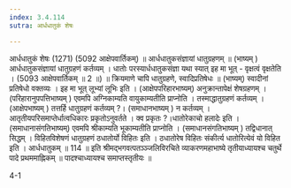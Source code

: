 ```yaml
---
index: 3.4.114
sutra: आर्धधातुकं शेषः

---
```

आर्धधातुकं शेषः (1271) (5092 आक्षेपवार्तिकम्) ॥ आर्धधातुकसंज्ञायां धातुग्रहणम् ॥ (भाष्यम् ) आर्धधातुकसंज्ञायां धातुग्रहणं कर्तव्यम् । धातोः परस्यार्धधातुकसंज्ञा यथा स्यात् इह मा भूत्  -  वृक्षत्वं वृक्षतेति । (5093 आक्षेपवार्तिकम् ॥ 2 ॥) ॥ क्रियमाणे चापि धातुग्रहणे, स्वादिप्रतिषेधः ॥ (भाष्यम्) स्वादीनां प्रतिषेधो वक्तव्यः । इह मा भूत् लूभ्यां लूभिः इति । (आक्षेपपरिहारभाष्यम्) अनुक्रान्तापेक्षं शेषग्रहणम् । (परिहारानुपपत्तिभाष्यम् ) एवमपि अग्निकाम्यति वायुकाम्यतीति प्राप्नोति । तस्माद्धातुग्रहणं कर्तव्यम् । (आक्षेपभाष्यम् ) तत्तर्हि धातुग्रहणं कर्तव्यम् ?। (समाधानभाष्यम् ) न कर्तव्यम् । आतृतीयपरिसमाप्तेर्धात्वधिकारः प्रकृतोऽनुवर्तते । क्व प्रकृतः ?।धातोरेकाचो हलादेः इति । (समाधानासंगतिभाष्यम्) एवमपि श्रीकाम्यति भूकाम्यतीति प्राप्नोति । (समाधानसंगतिभाष्यम् ) तद्विधानात् सिद्धम् । विहितविशेषणं धातुग्रहणं ठधातोर्यो विहितः इति । ठधातोरेष विहितः संकीर्त्य धातोरित्येवं यो विहित इति । आर्धधातुकम् ॥ 114 ॥ इति श्रीमद्भगवत्पतञ्ञ्जलिविरचिते व्याकरणमहाभाष्ये तृतीयाध्यायश्च चतुर्थे पादे प्रथममाह्निकम् ॥ पादश्चाध्यायश्च समाप्तस्तृतीयः ॥

4-1